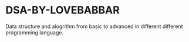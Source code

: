 # DSA-BY-LOVEBABBAR
Data structure and alogrithm from basic to advanced in different different programming language.
